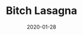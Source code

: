 --- 
date: 2020-01-28
categories: arrangements

title: "Bitch Lasagna"
composer: "PewDiePie & PartyInTheBackyard"
difficulty: Hard

pdf-link: bitch-lasagna-imakappa-2020.pdf
pdf-lyric: bitch-lasgna-lyrics-imakappa-2020.pdf
yt-link: https://www.youtube.com/watch?v=RyMERDvPnmk
muse-link: https://musescore.com/user/28025112/scores/5945179

thumbnail: bitch-lasagna-yt-thumbnail 
---